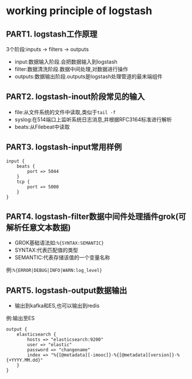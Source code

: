 # working principle of logstash

## PART1. logstash工作原理

3个阶段:inputs -> filters -> outputs

- input:数据输入阶段.会把数据输入到logstash
- filter:数据清洗阶段.数据中间处理,对数据进行操作
- outputs:数据输出阶段.outputs是logstash处理管道的最末端组件

## PART2. logstash-inout阶段常见的输入

- file:从文件系统的文件中读取,类似于`tail -f`
- syslog:在514端口上监听系统日志消息,并根据RFC3164标准进行解析
- beats:从Filebeat中读取

## PART3. logstash-input常用样例

```
input {
	beats {
		port => 5044
	}
	tcp {
		port => 5000
	}
}
```

## PART4. logstash-filter数据中间件处理插件grok(可解析任意文本数据)

- GROK基础语法如:`%{SYNTAX:SEMANTIC}`
- SYNTAX:代表匹配值的类型
- SEMANTIC:代表存储该值的一个变量名称

例:`%{ERROR|DEBUG|INFO|WARN:log_level}`

## PART5. logstash-output数据输出

- 输出到kafka和ES,也可以输出到redis

例:输出至ES

```
output {
	elasticsearch {
		hosts => "elasticsearch:9200"
		user => "elastic"
		password => "changename"
		index => "%{[@metadata][-imooc]}-%{[@metadata][version]}-%{+YYYY.MM.dd}"
	}
}
```